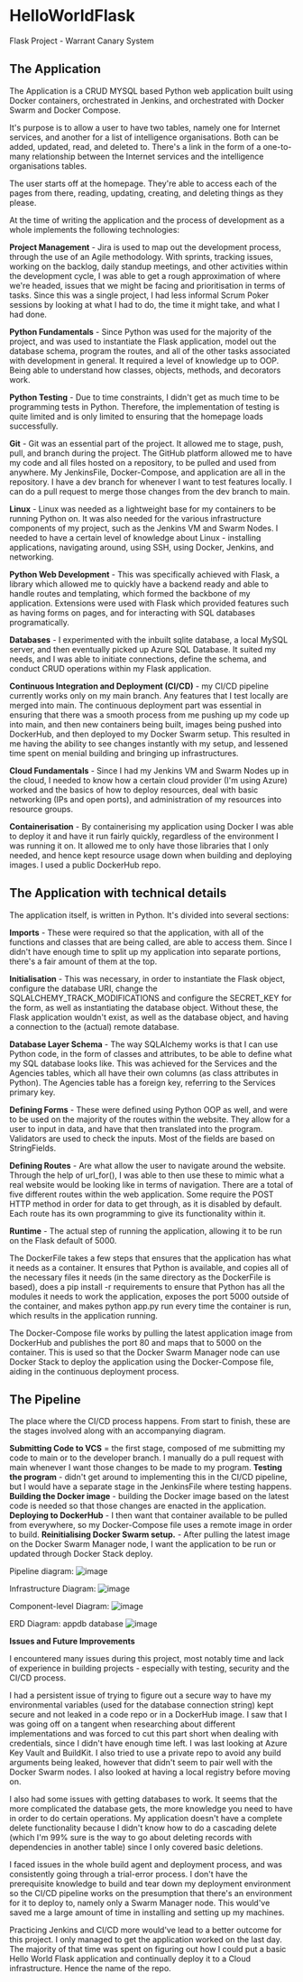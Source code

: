 # HelloWorldFlask
Flask Project - Warrant Canary System

## The Application

The Application is a CRUD MYSQL based Python web application built using Docker containers, orchestrated in Jenkins, and orchestrated with Docker Swarm and Docker Compose.

It's purpose is to allow a user to have two tables, namely one for Internet services, and another for a list of intelligence organisations. Both can be added, updated, read, and deleted to. There's a link in the form of a one-to-many relationship between the Internet services and the intelligence organisations tables. 

The user starts off at the homepage. They're able to access each of the pages from there, reading, updating, creating, and deleting things as they please.

At the time of writing the application and the process of development as a whole implements the following technologies:

**Project Management** - Jira is used to map out the development process, through the use of an Agile methodology. With sprints, tracking issues, working on the backlog, daily standup meetings, and other activities within the development cycle, I was able to get a rough approximation of where we're headed, issues that we might be facing and prioritisation in terms of tasks. Since this was a single project, I had less informal Scrum Poker sessions by looking at what I had to do, the time it might take, and what I had done.

**Python Fundamentals** - Since Python was used for the majority of the project, and was used to instantiate the Flask application, model out the database schema, program the routes, and all of the other tasks associated with development in general. It required a level of knowledge up to OOP. Being able to understand how classes, objects, methods, and decorators work.  

**Python Testing** - Due to time constraints, I didn't get as much time to be programming tests in Python. Therefore, the implementation of testing is quite limited and is only limited to ensuring that the homepage loads successfully.
    
**Git** - Git was an essential part of the project. It allowed me to stage, push, pull, and branch during the project. The GitHub platform allowed me to have my code and all files hosted on a repository, to be pulled and used from anywhere. My JenkinsFile, Docker-Compose, and application are all in the repository. I have a dev branch for whenever I want to test features locally. I can do a pull request to merge those changes from the dev branch to main.
  
**Linux** - Linux was needed as a lightweight base for my containers to be running Python on. It was also needed for the various infrastructure components of my project, such as the Jenkins VM and Swarm Nodes. I needed to have a certain level of knowledge about Linux - installing applications, navigating around, using SSH, using Docker, Jenkins, and networking. 
   
**Python Web Development** - This was specifically achieved with Flask, a library which allowed me to quickly have a backend ready and able to handle routes and templating, which formed the backbone of my application. Extensions were used with Flask which provided features such as having forms on pages, and for interacting with SQL databases programatically. 

**Databases** - I experimented with the inbuilt sqlite database, a local MySQL server, and then eventually picked up Azure SQL Database. It suited my needs, and I was able to initiate connections, define the schema, and conduct CRUD operations within my Flask application.

**Continuous Integration and Deployment (CI/CD)** - my CI/CD pipeline currently works only on my main branch. Any features that I test locally are merged into main. The continuous deployment part was essential in ensuring that there was a smooth process from me pushing up my code up into main, and then new containers being built, images being pushed into DockerHub, and then deployed to my Docker Swarm setup. This resulted in me having the ability to see changes instantly with my setup, and lessened time spent on menial building and bringing up infrastructures.

**Cloud Fundamentals** - Since I had my Jenkins VM and Swarm Nodes up in the cloud, I needed to know how a certain cloud provider (I'm using Azure) worked and the basics of how to deploy resources, deal with basic networking (IPs and open ports), and administration of my resources into resource groups. 

**Containerisation** - By containerising my application using Docker I was able to deploy it and have it run fairly quickly, regardless of the environment I was running it on. It allowed me to only have those libraries that I only needed, and hence kept resource usage down when building and deploying images. I used a public DockerHub repo.

## The Application with technical details

The application itself, is written in Python. It's divided into several sections:

**Imports** - These were required so that the application, with all of the functions and classes that are being called, are able to access them. Since I didn't have enough time to split up my application into separate portions, there's a fair amount of them at the top.

**Initialisation** - This was necessary, in order to instantiate the Flask object, configure the database URI, change the SQLALCHEMY_TRACK_MODIFICATIONS and configure the SECRET_KEY for the form, as well as instantiating the database object. Without these, the Flask application wouldn't exist, as well as the database object, and having a connection to the (actual) remote database.

**Database Layer Schema** - The way SQLAlchemy works is that I can use Python code, in the form of classes and attributes, to be able to define what my SQL database looks like. This was achieved for the Services and the Agencies tables, which all have their own columns (as class attributes in Python). The Agencies table has a foreign key, referring to the Services primary key.

**Defining Forms** - These were defined using Python OOP as well, and were to be used on the majority of the routes within the website. They allow for a user to input in data, and have that then translated into the program. Validators are used to check the inputs. Most of the fields are based on StringFields.

**Defining Routes** - Are what allow the user to navigate around the website. Through the help of url_for(), I was able to then use these to mimic what a real website would be looking like in terms of navigation. There are a total of five different routes within the web application. Some require the POST HTTP method in order for data to get through, as it is disabled by default. Each route has its own programming to give its functionality within it.

**Runtime** - The actual step of running the application, allowing it to be run on the Flask default of 5000.

The DockerFile takes a few steps that ensures that the application has what it needs as a container. It ensures that Python is available, and copies all of the necessary files it needs (in the same directory as the DockerFile is based), does a pip install -r requirements to ensure that Python has all the modules it needs to work the application, exposes the port 5000 outside of the container, and makes python app.py run every time the container is run, which results in the application running.

The Docker-Compose file works by pulling the latest application image from DockerHub and publishes the port 80 and maps that to 5000 on the container. This is used so that the Docker Swarm Manager node can use Docker Stack to deploy the application using the Docker-Compose file, aiding in the continuous deployment process.

## The Pipeline

The place where the CI/CD process happens. From start to finish, these are the stages involved along with an accompanying diagram.

**Submitting Code to VCS** = the first stage, composed of me submitting my code to main or to the developer branch. I manually do a pull request with main whenever I want those changes to be made to my program.
**Testing the program** - didn't get around to implementing this in the CI/CD pipeline, but I would have a separate stage in the JenkinsFile where testing happens.
**Building the Docker image** - building the Docker image based on the latest code is needed so that those changes are enacted in the application.
**Deploying to DockerHub** - I then want that container available to be pulled from everywhere, so my Docker-Compose file uses a remote image in order to build.
**Reinitialising Docker Swarm setup.** - After pulling the latest image on the Docker Swarm Manager node, I want the application to be run or updated through Docker Stack deploy.

Pipeline diagram:
![image](https://user-images.githubusercontent.com/44241991/146505260-a650ed3c-5710-4013-9ca4-ffaefbf03cfb.png)

Infrastructure Diagram:
![image](https://user-images.githubusercontent.com/44241991/146505931-93503128-128a-40d1-8754-db236207dd0f.png)


Component-level Diagram:
![image](https://user-images.githubusercontent.com/44241991/146506439-0ccd37f8-10bb-4294-b279-b0bf3cb2bbbd.png)


ERD Diagram: appdb database
![image](https://user-images.githubusercontent.com/44241991/146507066-0475f13e-b064-4edc-be60-d60ac9dce107.png)



**Issues and Future Improvements**

I encountered many issues during this project, most notably time and lack of experience in building projects - especially with testing, security and the CI/CD process.

I had a persistent issue of trying to figure out a secure way to have my environmental variables (used for the database connection string) kept secure and not leaked in a code repo or in a DockerHub image. I saw that I was going off on a tangent when researching about different implementations and was forced to cut this part short when dealing with credentials, since I didn't have enough time left. I was last looking at Azure Key Vault and BuildKit. I also tried to use a private repo to avoid any build arguments being leaked, however that didn't seem to pair well with the Docker Swarm nodes. I also looked at having a local registry before moving on.

I also had some issues with getting databases to work. It seems that the more complicated the database gets, the more knowledge you need to have in order to do certain operations. My application doesn't have a complete delete functionality because I didn't know how to do a cascading delete (which I'm 99% sure is the way to go about deleting records with dependencies in another table) since I only covered basic deletions.

I faced issues in the whole build agent and deployment process, and was consistently going through a trial-error process. I don't have the prerequisite knowledge to build and tear down my deployment environment so the CI/CD pipeline works on the presumption that there's an environment for it to deploy to, namely only a Swarm Manager node. This would've saved me a large amount of time in installing and setting up my machines.

Practicing Jenkins and CI/CD more would've lead to a better outcome for this project. I only managed to get the application worked on the last day. The majority of that time was spent on figuring out how I could put a basic Hello World Flask application and continually deploy it to a Cloud infrastructure. Hence the name of the repo.


